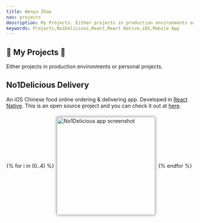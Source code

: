 ```yaml
---
title: Wenyu Zhao
nav: projects
description: My Projects. Either projects in production environments or personal projects.
keywords: Projects,No1Delicious,React,React Native,iOS,Mobile App
---
```


## 🎉 My Projects 🎉

Either projects in production environments or personal projects.

## No1Delicious Delivery

An iOS Chinese food online ordering & delivering app. Developed in [React Native](http://facebook.github.io/react-native/ "React Native"). This is an open source project and you can check it out at [here](https://github.com/wenyuzhao/No1Delicious "No1Delicious Source Code").

<div style="display: flex; flex-direction: row; align-items: center; overflow: hidden; overflow-x: auto; -webkit-overflow-scrolling: touch;">
    {% for i in (0..4) %}
        <div style="padding: 0.5rem;">
            <img alt="No1Delicious app screenshot" style="height: 16.5rem; box-shadow: 0px 0px 8px #888888;" src="/images/No1Delicious/{{ i }}.jpg" />
        </div>
    {% endfor %}
</div>
